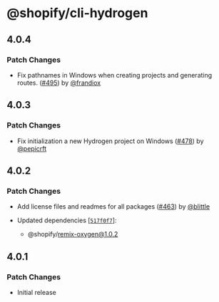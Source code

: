 # @shopify/cli-hydrogen

## 4.0.4

### Patch Changes

- Fix pathnames in Windows when creating projects and generating routes. ([#495](https://github.com/Shopify/hydrogen/pull/495)) by [@frandiox](https://github.com/frandiox)

## 4.0.3

### Patch Changes

- Fix initialization a new Hydrogen project on Windows ([#478](https://github.com/Shopify/hydrogen/pull/478)) by [@pepicrft](https://github.com/pepicrft)

## 4.0.2

### Patch Changes

- Add license files and readmes for all packages ([#463](https://github.com/Shopify/hydrogen/pull/463)) by [@blittle](https://github.com/blittle)

- Updated dependencies [[`517f0f7`](https://github.com/Shopify/hydrogen/commit/517f0f72531effbe9028e293c77aac1a20828573)]:
  - @shopify/remix-oxygen@1.0.2

## 4.0.1

### Patch Changes

- Initial release
